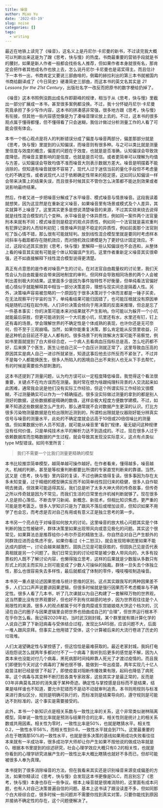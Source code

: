```yaml
---
title: 噪音
author: Miao Yu
date: '2022-03-19'
slug: noise
categories: []
tags:
  - writing
---
```


最近在地铁上读完了《噪音》，这名义上是丹尼尔·卡尼曼的新书，不过读完我大概可以判断出来这是为了蹭《思考，快与慢》的热度。书商最重要的营销手段就是书的腰封，如果是新人作者一般都会找些名人推荐，但如果作者本身就很有名，那肯定会把作者其他成名作也放上去，怎么说丹尼尔·卡尼曼也是诺奖得主。而且估计下一本书一出，书商肯定又要说三部曲啥的，倒霉的赫拉利出的第三本书就被国内书商给翻译成了《今日简史》硬凑简史三部曲，而这本书的英文名其实是 *21 Lessons for the 21st Century*，出版社名字一改反而把原书的数字梗给扔掉了。

《噪音》这本书照例没跑出成名作即巅峰的规律，相当于从《思考，快与慢》里截出一部分扩展成一本书，甚至很多案例都没换。不过，我十分怀疑丹尼尔·卡尼曼究竟承担了多少写作内容，这本书的拼凑感非常强，很多地方跟《思考，快与慢》有衔接，但其他一些内容感觉像是为了凑噪音理论放上去的。不过，这本书的很多观点属于懂得都懂，但不懂得看了只会迷糊，我估计做过分析测量工作的人看了可能会很有体会。

本书一个核心观点是将人的判断错误分成了偏差与噪音两部分，偏差那部分就是《思考，快与慢》里提到的认知偏误，而噪音则有很多种。与之可以类比就是测量里信度与效度的概念，偏差的问题在于效度，也就是是否准确，认知偏误会导致效度降低，而噪音主要影响的是信度，也就是是否可信。或者更简单可以理解为均值与方差，认知偏误会导致均值不准而噪音大则表示数据方差大。噪音是明摆着不能消除的，但知道有噪音就很不容易了，现代人过于迷信当前的量化手段但不考虑量化的不确定性，或者说现代人过于依赖确定性带来的稳定感，这如同认知偏误一样会带来决策上的结果失误，而且很多时候其实不管你怎么决策都不能达到效果或者说影响最终结果。

然后，作者又进一步把噪音分解成了水平噪音、模式噪音与情景噪音。这段我读着就想笑，因为这显然是在重新定义噪音，如果噪音里有场景或模式及个人差异，其实就算不上噪音了。这里其实更多是想说清楚噪音的来源，不过其实绕来绕去说得就是线性混合模型的几个变种。水平噪音是个体异质性，例如同一案件两个法官量刑本来就有不同；模式噪音则是稳定的观点异质性，例如同一个法官就是喜欢重判有犯罪记录的人而轻判初犯；情景噪声则是不稳定的异质性，例如前面那个法官刚吃了饭心情不错，那么很有可能就轻判。放到线性混合模型里就是要同时考虑样本间斜率与截距都存在随机效应，而对随机效应建模是为了更好估计固定效应。不过，这段论述其实放到《思考，快与慢》里解释一些认知偏误也不会违和，从整体上看的噪音其实就有可能是个体认知偏误产生的。这里作者重新定义噪音其实很牵强，还不如直接解释下线性混合模型说得更清楚。

真正有点意思的是作者对噪音产生的讨论。在对法官自由裁量权的讨论里，我们天性会认为自由裁量权会带来因地制宜的审判，但同样会导致相同场景的两个人会被判出差别极大的结果。这里面多少是因为事件独特性不好衡量，但单纯看法官偏好或心情似乎就能解释其中相当一部分决策差异，理想与现实间总是隔着人性。另外，决策噪声容易被忽略的一个原因在于很多决策对于个体而言都是一锤子买卖，在无法观察平行宇宙的当下，单纯看结果可能归因错了，也可能压根就没有原因单纯是随机过程在起作用。人们评价决策会倾向于用决策的反面来推理，但总是忘了一件基本事实：你的决策可能本来对结果就不产生影响。你可能以为躲开一个小坑就能最后获胜，但更可能进到另一个大坑套小坑，坑里还有水，水里还有钉，钉上还有毒的场景。学会理解世界的不确定性是个体成熟的表现，也许你还是无可奈何，但不至于三观崩塌。当然，如果你能重复决策，那么肯定能从反馈里收益，只是这种机会目前还不是人人都有的。很多场景下的有效解决方案可能不易察觉，例如书里面就提到了白大褂综合症，一个病人去看病血压指标总是高，怎么吃药都不好，后来换了个医生，医生让他自己买一个血压计测就正常了，这里导致血压高的原因其实是病人自己一进诊所就紧张，知道这事后他去诊所反而不紧张了。不过并不是每个人都能换医生，很多人所陷入的困境自己出不来别人也无从下手去帮忙，有的时候是需要些外部刺激的。

这本书还提到了测量问题，认为均方误可以一定程度降低噪音。我觉得这个看法很重要，关键点不在均方误而在测量。我时常在想为啥跟纯理科背景的人交流起来如此困难，通常我会说是他们没有实际工作经验，但这个所谓实际工作经验又很模糊，不过测量确实可以作为一个精确描述。很多没实际做过测量的拿到的都是别人测好的数据，这些数据都是精确的数值，这样会极大程度方便数学建模。不过，如果不知道这些数据是怎么产生的，那么通常就不会对数据产生更深的认识。打比方很多污染物测量数据是在检出限附近测到的，所谓检出限就是仪器刚好能分辨真实信号与噪音的测量水平，此处的不确定度就会远高于10倍或20倍信噪比的测量值。但如果数据分析人员不知道，就可能从噪音里“看到”规律，毫无疑问这种规律没有任何价值，只是单纯技术水平的解析力达不到造成的。不过，现在很多人过于依赖数据库而忽略数据的产生过程，就会导致其发现没实际意义，这点有点类似type M型错误。如同书里所言：

> 我们不需要一个比我们测量更精确的模型

本书比较推崇简单模型，越简单越可操作越好。在作者看来，懂得越多，噪音越大。机械的判断，甚至是等权重判断都要比所谓的专家直觉判断来的靠谱。当然，这又是《思考，快与慢》里内容的复读，不过也确实值得复读。很多事因为存在太多未知变量，过于精细的模型确实反而不如简单线性回归来的稳健，很多人自作聪明去微调，但效果可能适得其反。我们总是听了太多大神大师的传奇故事，但传奇之所以传奇就是因为不常见，而我们生活的日常里也许机械判断就够了。现在很多人总是担心落伍，不断去学习新闻、新概念、新技术，但相比知识焦虑，更严重的可能是思考匮乏。很多人学知识只是为了跟风不落后或增加谈资，但知识如果不用学了也会忘，而考虑是否对自己有用或有意义正是独立思考的第一步。

本书另一个亮点在于对噪音如何放大的讨论。这里噪音的放大核心问题其实是个体判断的独立性被破坏，群体决策里如果出现带风向或意见极化的问题。其实这个很常见，如果算法总是推荐给你小布尔乔亚的精致生活，你自然会对自己产生额外的同群效应进而会焦虑不安。如果你看过《十二怒汉》，就会发现陪审团里如果不能达成内部统一，讨论会越来越激烈，固执己见是可能获胜的，但固执己见是否代表真相就是另一个问题了。我们日常见到的讨论经常是被少数人带风向的，大多有投票权的人既不了解讨论内容，也懒得独立思考，这样的后果就是少数服从多数只有形式上的民主而实际上则可能变成了少数人可操纵的独裁。群体一旦失去个体独立性，那么也很容易失去多样性，最后就都成了体制的零件，嘎吱嘎吱制造噪音。

本书另一重点是论述因果思维与统计思维的区别。这点其实跟我写的两种因果差不多，人们口口声声说要讲因果逻辑，但很多时候就是强行因果而不考虑概率与不确定性。很多人看了几本书，听了几次课就以为自己构建了一套解释万物的世界观，这当然要比没有世界观要好，但也好不到有优越感的地步，因为世界观往往是个人局限性的来源。很多人的观点都属于何不食肉糜或东宫娘娘烙大饼这个档次的，沉浸在自己的圈子与因果逻辑里会把世界也扭曲成自己的“合理”，但世界运行根本不在乎你怎么看。我记得2020年初，当时武汉刚封城，某个群里就有搞计算化学的人说自己算了下新冠病毒与受体结合过程，发现比SARS弱，应该问题不大，后面一堆人跟风崇拜。但事实上他用错了受体，这个计算被后来的大流行卷进了历史的垃圾堆。

人们太渴望确定性与掌控感了，但这恰恰是最难获取的。最近老家封城，我妈打电话抱怨说怎么就两年多都对付不了一个病毒？我听到后更多的感觉是不解，因为人类本来也没能对付几个病毒，黑死病那时间纯粹靠人死光了才渡过疫情的。而且我们即便到今天对这个病毒的了解也很不够，能做到一年出疫苗，两年实现几十亿人疫苗注射已经是很了不起了，即使疫苗对阻断传播效果有限，起码也降低了病死率。这个病毒与其变种不断打脸各类专家政客，这些其实才是最正常的，反而是03年非典莫名其妙的消失属于某种奇迹。确定性与掌控感是目标而不是结果，结果是啥样谁也不知道，要允许犯错而不是动不动就审判追责。本书则用规则与标准来进行类似区分，规则是明确可执行的，而标准则是结果导向的，遵守规则是可能达不到标准的，这个事实是需要接受的。

此外，本书一个新知识点是相关系数与一致性比率的关系，这个非常类似谢林隔离模型。简单说一致性比率就是预测与结果符合的比率，相关性则是统计上的相关系数或共用因素。相关性为零时，一致性比率是50%，也就是瞎猜水平。相关性0.2，一致性水平56%，而相关性到0.6，一致性水平就会到71%。这里最重要的点在于瞎猜那50%的一致性水平，也就是很多决策的基线如果用成功失败看往往本来就有一半成功率，很多成功学大师却让你产生如果不按他说的做成功率就是0。根据本书里提到的综述研究，社会心理学效应大概只有0.2的相关性，也就是你看到的心理学研究进展产生的一致性比率大概比瞎猜也就好不多而已，但却可能被很多人奉为真理。

本书提到了很多消除噪音的方法，但在我看来其实还是识别噪音来源变成偏差的方法，如果你精读过《思考，快与慢》会发现这本书更像是DLC，而且别忘了《思考，快与慢》本身也存在一些争议。根本上噪音就是很难消除的，这里面有成本问题，也有人对自己决策普遍自信的问题。基本上这书读了跟没读差不多，但如同那个白大褂综合症，很多时候一些问题并不需要你找到真实对策，只要你能找到原因并接纳不确定性的存在，这个问题便解决了。
